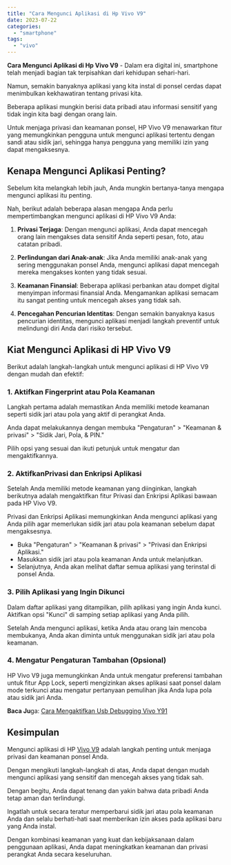 ```yaml
---
title: "Cara Mengunci Aplikasi di Hp Vivo V9"
date: 2023-07-22
categories: 
  - "smartphone"
tags: 
  - "vivo"
---
```


**Cara Mengunci Aplikasi di Hp Vivo V9** - Dalam era digital ini, smartphone telah menjadi bagian tak terpisahkan dari kehidupan sehari-hari.

Namun, semakin banyaknya aplikasi yang kita instal di ponsel cerdas dapat menimbulkan kekhawatiran tentang privasi kita.

Beberapa aplikasi mungkin berisi data pribadi atau informasi sensitif yang tidak ingin kita bagi dengan orang lain.

Untuk menjaga privasi dan keamanan ponsel, HP Vivo V9 menawarkan fitur yang memungkinkan pengguna untuk mengunci aplikasi tertentu dengan sandi atau sidik jari, sehingga hanya pengguna yang memiliki izin yang dapat mengaksesnya.

## Kenapa Mengunci Aplikasi Penting?

Sebelum kita melangkah lebih jauh, Anda mungkin bertanya-tanya mengapa mengunci aplikasi itu penting.

Nah, berikut adalah beberapa alasan mengapa Anda perlu mempertimbangkan mengunci aplikasi di HP Vivo V9 Anda:

1. **Privasi Terjaga**: Dengan mengunci aplikasi, Anda dapat mencegah orang lain mengakses data sensitif Anda seperti pesan, foto, atau catatan pribadi.
    
2. **Perlindungan dari Anak-anak**: Jika Anda memiliki anak-anak yang sering menggunakan ponsel Anda, mengunci aplikasi dapat mencegah mereka mengakses konten yang tidak sesuai.
    
3. **Keamanan Finansial**: Beberapa aplikasi perbankan atau dompet digital menyimpan informasi finansial Anda. Mengamankan aplikasi semacam itu sangat penting untuk mencegah akses yang tidak sah.
    
4. **Pencegahan Pencurian Identitas**: Dengan semakin banyaknya kasus pencurian identitas, mengunci aplikasi menjadi langkah preventif untuk melindungi diri Anda dari risiko tersebut.
    

## Kiat Mengunci Aplikasi di HP Vivo V9

Berikut adalah langkah-langkah untuk mengunci aplikasi di HP Vivo V9 dengan mudah dan efektif:

### **1\. Aktifkan Fingerprint atau Pola Keamanan**

Langkah pertama adalah memastikan Anda memiliki metode keamanan seperti sidik jari atau pola yang aktif di perangkat Anda.

Anda dapat melakukannya dengan membuka "Pengaturan" > "Keamanan & privasi" > "Sidik Jari, Pola, & PIN."

Pilih opsi yang sesuai dan ikuti petunjuk untuk mengatur dan mengaktifkannya.

### **2\. AktifkanPrivasi dan Enkripsi Aplikasi**

Setelah Anda memiliki metode keamanan yang diinginkan, langkah berikutnya adalah mengaktifkan fitur Privasi dan Enkripsi Aplikasi bawaan pada HP Vivo V9.

Privasi dan Enkripsi Aplikasi memungkinkan Anda mengunci aplikasi yang Anda pilih agar memerlukan sidik jari atau pola keamanan sebelum dapat mengaksesnya.

- Buka "Pengaturan" > "Keamanan & privasi" > "Privasi dan Enkripsi Aplikasi."
- Masukkan sidik jari atau pola keamanan Anda untuk melanjutkan.
- Selanjutnya, Anda akan melihat daftar semua aplikasi yang terinstal di ponsel Anda.

### **3\. Pilih Aplikasi yang Ingin Dikunci**

Dalam daftar aplikasi yang ditampilkan, pilih aplikasi yang ingin Anda kunci. Aktifkan opsi "Kunci" di samping setiap aplikasi yang Anda pilih.

Setelah Anda mengunci aplikasi, ketika Anda atau orang lain mencoba membukanya, Anda akan diminta untuk menggunakan sidik jari atau pola keamanan.

### **4\. Mengatur Pengaturan Tambahan (Opsional)**

HP Vivo V9 juga memungkinkan Anda untuk mengatur preferensi tambahan untuk fitur App Lock, seperti mengizinkan akses aplikasi saat ponsel dalam mode terkunci atau mengatur pertanyaan pemulihan jika Anda lupa pola atau sidik jari Anda.

**Baca Ju**ga: [Cara Mengaktifkan Usb Debugging Vivo Y91](https://ajiekusumadhany.com/cara-mengaktifkan-usb-debugging-vivo-y91/)

## Kesimpulan

Mengunci aplikasi di HP [Vivo V9](https://www.vivo.com/id/products/param/v9) adalah langkah penting untuk menjaga privasi dan keamanan ponsel Anda.

Dengan mengikuti langkah-langkah di atas, Anda dapat dengan mudah mengunci aplikasi yang sensitif dan mencegah akses yang tidak sah.

Dengan begitu, Anda dapat tenang dan yakin bahwa data pribadi Anda tetap aman dan terlindungi.

Ingatlah untuk secara teratur memperbarui sidik jari atau pola keamanan Anda dan selalu berhati-hati saat memberikan izin akses pada aplikasi baru yang Anda instal.

Dengan kombinasi keamanan yang kuat dan kebijaksanaan dalam penggunaan aplikasi, Anda dapat meningkatkan keamanan dan privasi perangkat Anda secara keseluruhan.

